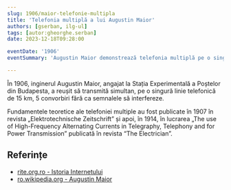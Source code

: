 ```yaml
---
slug: 1906/maior-telefonie-multipla
title: 'Telefonia multiplă a lui Augustin Maior'
authors: [gserban, ilg-ul]
tags: [autor:gheorghe.serban]
date: 2023-12-18T09:28:00

eventDate: '1906'
eventSummary: 'Augustin Maior demonstrează telefonia multiplă pe o singură linie'

---
```


În 1906, inginerul Augustin Maior, angajat la Stația Experimentală a Poștelor
din Budapesta, a reușit să transmită simultan,
pe o singură linie telefonică de 15 km, 5 convorbiri fără ca semnalele
să interfereze.

<!-- truncate -->

Fundamentele teoretice ale telefoniei multiple au fost publicate în
1907 în revista „Elektrotechnische Zeitschrift” și apoi, în 1914,
 în lucrarea „The use of High-Frequency Alternating Currents in
 Telegraphy, Telephony and for Power Transmission” publicată
 în revista “The Electrician”.

## Referințe

- [rite.org.ro - Istoria Internetului](https://rite.org.ro/istoria-internetului/)
- [ro.wikipedia.org - Augustin Maior](https://ro.wikipedia.org/wiki/Augustin_Maior)
